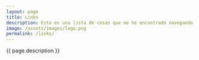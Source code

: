 ```yaml
---
layout: page
title: Links
description: Esta es una lista de cosas que me he encontrado navegando por Internet. Cuando algo me gusta o me parece interesante lo agrego a esta lista. Casi todo lo que leo está en inglés.
image: /assets/images/logo.png
permalink: /links/
---
```


<p class="text-center">{{ page.description }}</p>

<ul id="links"></ul>
